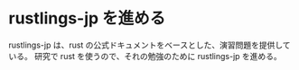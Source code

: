 # rustlings-jp を進める

rustlings-jp は、rust の公式ドキュメントをベースとした、演習問題を提供している。
研究で rust を使うので、それの勉強のために rustlings-jp を進める。
